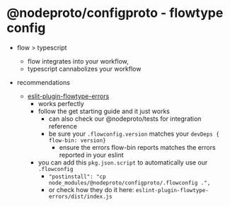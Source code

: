 # @nodeproto/configproto - flowtype config

- flow > typescript
  - flow integrates into your workflow,
  - typescript cannabolizes your workflow

- recommendations
  - [eslit-plugin-flowtype-errors](https://github.com/amilajack/eslint-plugin-flowtype-errors/wiki/Getting-Started)
    - works perfectly
    - follow the get starting guide and it just works
      - can also check our @nodeproto/tests for integration reference
      - be sure your `.flowconfig.version` matches your `devDeps { flow-bin: version}`
        - ensure the errors flow-bin reports matches the errors reported in your eslint
    - you can add this `pkg.json.script` to automatically use our `.flowconfig`
      - `"postinstall": "cp node_modules/@nodeproto/configproto/.flowconfig .",`
      - or check how they do it here: `eslint-plugin-flowtype-errors/dist/index.js`
